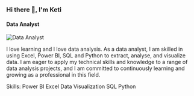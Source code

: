 ### Hi there 👋, I'm Keti
#### Data Analyst
![Data Analyst](Cipher.ai/about-us/careers/)

I love learning and I love data analysis. As a data analyst, I am skilled in using Excel, Power BI, SQL and Python  to extract, analyse, and visualize data. I am eager to apply my technical skills and knowledge to a range of data analysis projects, and I am committed to continuously learning and growing as a professional in this field.

Skills: Power BI Excel Data Visualization SQL Python 
